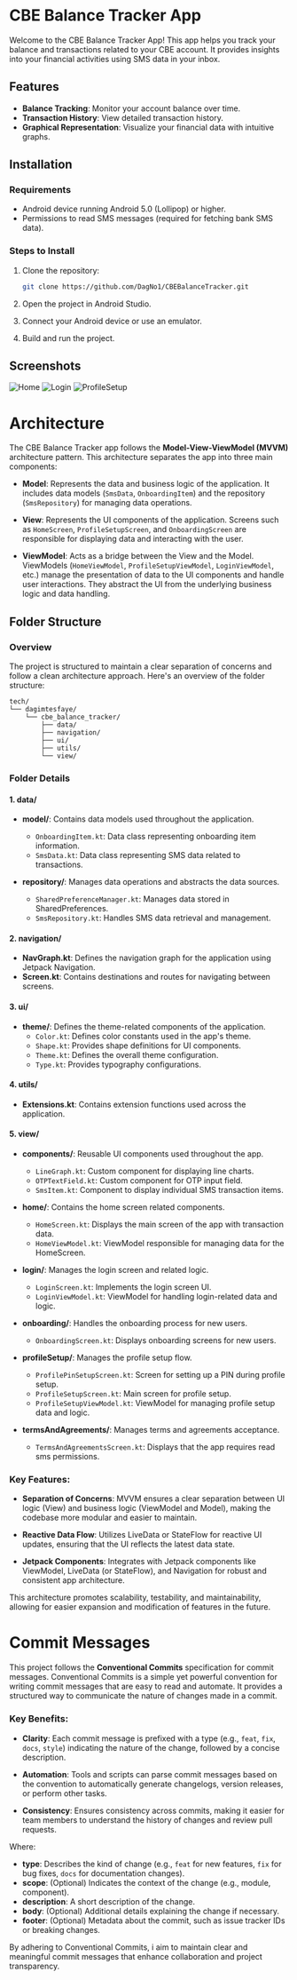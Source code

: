 
# CBE Balance Tracker App

Welcome to the CBE Balance Tracker App! This app helps you track your balance and transactions related to your CBE account. It provides insights into your financial activities using SMS data in your inbox.

## Features

- **Balance Tracking**: Monitor your account balance over time.
- **Transaction History**: View detailed transaction history.
- **Graphical Representation**: Visualize your financial data with intuitive graphs.

## Installation

### Requirements

- Android device running Android 5.0 (Lollipop) or higher.
- Permissions to read SMS messages (required for fetching bank SMS data).

### Steps to Install

1. Clone the repository:

   ```bash
   git clone https://github.com/DagNo1/CBEBalanceTracker.git
   ```

2. Open the project in Android Studio.
3. Connect your Android device or use an emulator.
4. Build and run the project.
## Screenshots
![Home](
https://github.com/DagNo1/CBEBalanceTracker/blob/master/screenshots/Home.jpg)
![Login](
https://github.com/DagNo1/CBEBalanceTracker/blob/master/screenshots/Login.jpg)
![ProfileSetup](
https://github.com/DagNo1/CBEBalanceTracker/blob/master/screenshots/ProfileSetup.jpg)

# Architecture

The CBE Balance Tracker app follows the **Model-View-ViewModel (MVVM)** architecture pattern. This architecture separates the app into three main components:

- **Model**: Represents the data and business logic of the application. It includes data models (`SmsData`, `OnboardingItem`) and the repository (`SmsRepository`) for managing data operations.

- **View**: Represents the UI components of the application. Screens such as `HomeScreen`, `ProfileSetupScreen`, and `OnboardingScreen` are responsible for displaying data and interacting with the user.

- **ViewModel**: Acts as a bridge between the View and the Model. ViewModels (`HomeViewModel`, `ProfileSetupViewModel`, `LoginViewModel`, etc.) manage the presentation of data to the UI components and handle user interactions. They abstract the UI from the underlying business logic and data handling.


## Folder Structure

### Overview

The project is structured to maintain a clear separation of concerns and follow a clean architecture approach. Here's an overview of the folder structure:

```
tech/
└── dagimtesfaye/
    └── cbe_balance_tracker/
        ├── data/
        ├── navigation/
        ├── ui/
        ├── utils/
        └── view/
```

### Folder Details

#### 1. **data/**

- **model/**: Contains data models used throughout the application.
    - `OnboardingItem.kt`: Data class representing onboarding item information.
    - `SmsData.kt`: Data class representing SMS data related to transactions.

- **repository/**: Manages data operations and abstracts the data sources.
    - `SharedPreferenceManager.kt`: Manages data stored in SharedPreferences.
    - `SmsRepository.kt`: Handles SMS data retrieval and management.

#### 2. **navigation/**

- **NavGraph.kt**: Defines the navigation graph for the application using Jetpack Navigation.
- **Screen.kt**: Contains destinations and routes for navigating between screens.

#### 3. **ui/**

- **theme/**: Defines the theme-related components of the application.
    - `Color.kt`: Defines color constants used in the app's theme.
    - `Shape.kt`: Provides shape definitions for UI components.
    - `Theme.kt`: Defines the overall theme configuration.
    - `Type.kt`: Provides typography configurations.

#### 4. **utils/**

- **Extensions.kt**: Contains extension functions used across the application.

#### 5. **view/**

- **components/**: Reusable UI components used throughout the app.
    - `LineGraph.kt`: Custom component for displaying line charts.
    - `OTPTextField.kt`: Custom component for OTP input field.
    - `SmsItem.kt`: Component to display individual SMS transaction items.

- **home/**: Contains the home screen related components.
    - `HomeScreen.kt`: Displays the main screen of the app with transaction data.
    - `HomeViewModel.kt`: ViewModel responsible for managing data for the HomeScreen.

- **login/**: Manages the login screen and related logic.
    - `LoginScreen.kt`: Implements the login screen UI.
    - `LoginViewModel.kt`: ViewModel for handling login-related data and logic.

- **onboarding/**: Handles the onboarding process for new users.
    - `OnboardingScreen.kt`: Displays onboarding screens for new users.

- **profileSetup/**: Manages the profile setup flow.
    - `ProfilePinSetupScreen.kt`: Screen for setting up a PIN during profile setup.
    - `ProfileSetupScreen.kt`: Main screen for profile setup.
    - `ProfileSetupViewModel.kt`: ViewModel for managing profile setup data and logic.

- **termsAndAgreements/**: Manages terms and agreements acceptance.
    - `TermsAndAgreementsScreen.kt`: Displays that the app requires read sms permissions.

### Key Features:

- **Separation of Concerns**: MVVM ensures a clear separation between UI logic (View) and business logic (ViewModel and Model), making the codebase more modular and easier to maintain.

- **Reactive Data Flow**: Utilizes LiveData or StateFlow for reactive UI updates, ensuring that the UI reflects the latest data state.

- **Jetpack Components**: Integrates with Jetpack components like ViewModel, LiveData (or StateFlow), and Navigation for robust and consistent app architecture.

This architecture promotes scalability, testability, and maintainability, allowing for easier expansion and modification of features in the future.

# Commit Messages

This project follows the **Conventional Commits** specification for commit messages. Conventional Commits is a simple yet powerful convention for writing commit messages that are easy to read and automate. It provides a structured way to communicate the nature of changes made in a commit.

### Key Benefits:

- **Clarity**: Each commit message is prefixed with a type (e.g., `feat`, `fix`, `docs`, `style`) indicating the nature of the change, followed by a concise description.

- **Automation**: Tools and scripts can parse commit messages based on the convention to automatically generate changelogs, version releases, or perform other tasks.

- **Consistency**: Ensures consistency across commits, making it easier for team members to understand the history of changes and review pull requests.

Where:
- **type**: Describes the kind of change (e.g., `feat` for new features, `fix` for bug fixes, `docs` for documentation changes).
- **scope**: (Optional) Indicates the context of the change (e.g., module, component).
- **description**: A short description of the change.
- **body**: (Optional) Additional details explaining the change if necessary.
- **footer**: (Optional) Metadata about the commit, such as issue tracker IDs or breaking changes.

By adhering to Conventional Commits, i aim to maintain clear and meaningful commit messages that enhance collaboration and project transparency.

